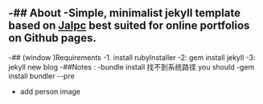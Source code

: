-## About
 -Simple, minimalist jekyll template based on [Jalpc](https://github.com/Jack614/jalpc_jekyll_theme/graphs/contributors) best suited for online portfolios on Github pages.
 -
 -## (window )Requirements 
 -1. install rubyInstaller
 -2: gem install jekyll
 -3: jekyll new blog 
 -##Notes :
 -bundle install 找不到系统路径 you should
 -gem install bundler --pre 
 - add person image
